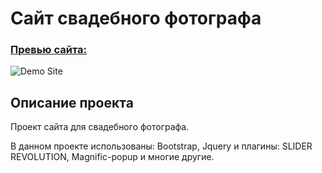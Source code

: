 # Сайт свадебного фотографа

### [Превью сайта:](http://sergeimy.beget.tech/sk/index.html)

![Demo Site](http://sergeimy.beget.tech/sk/img/screenshot.png)

## Описание проекта
Проект сайта для свадебного фотографа. 

В данном проекте использованы: Bootstrap, Jquery и плагины: SLIDER REVOLUTION, Magnific-popup и многие другие.
